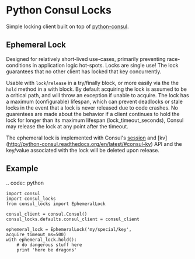# Python Consul Locks

Simple locking client built on top of [python-consul](https://github.com/cablehead/python-consul).


Ephemeral Lock
--------------

Designed for relatively short-lived use-cases, primarily preventing race-conditions in
application logic hot-spots. Locks are single use! The lock guarantees that no other client has
locked that key concurrently.

Usable with `lock`/`release` in a try/finally block, or more easily via the the `hold` method in a with block.
By default acquiring the lock is assumed to be a critical path, and will throw an exception if unable to acquire.
The lock has a maximum (configurable) lifespan, which can prevent deadlocks or stale locks in the event that a
lock is never released due to code crashes. No guarentees are made about the behavior if a client continues to hold
the lock for longer than its maximum lifespan (lock_timeout_seconds), Consul may release the lock at any point after 
the timeout.

The ephemeral lock is implemented with Consul's [session](http://python-consul.readthedocs.org/en/latest/#consul-session) and [kv] (http://python-consul.readthedocs.org/en/latest/#consul-kv) API and the key/value associated with the lock will be deleted upon release.


Example
-------

.. code:: python

    import consul
    import consul_locks
    from consul_locks import EphemeralLock

    consul_client = consul.Consul()
    consul_locks.defaults.consul_client = consul_client

    ephemeral_lock = EphemeralLock('my/special/key', acquire_timeout_ms=500)
    with ephemeral_lock.hold():
        # do dangerous stuff here
        print 'here be dragons'

